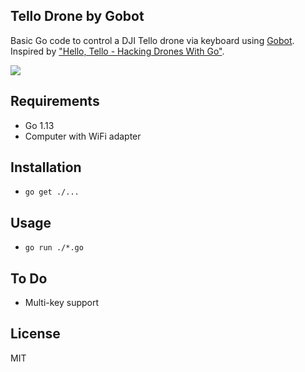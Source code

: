 ## Tello Drone by Gobot

Basic Go code to control a DJI Tello drone via keyboard using [Gobot](https://gobot.io). 
Inspired by ["Hello, Tello - Hacking Drones With Go"](https://gobot.io/blog/2018/04/20/hello-tello-hacking-drones-with-go/).

![](https://muetsch.io/images/tello1.jpg)

## Requirements
* Go 1.13
* Computer with WiFi adapter

## Installation
* `go get ./...`

## Usage
* `go run ./*.go`

## To Do
* Multi-key support

## License
MIT
